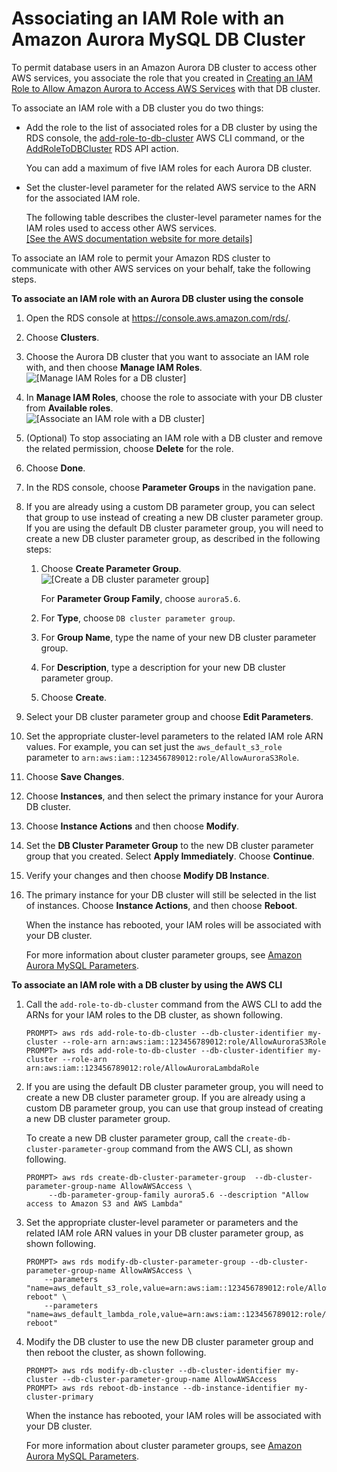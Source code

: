 # Associating an IAM Role with an Amazon Aurora MySQL DB Cluster<a name="AuroraMySQL.Integrating.Authorizing.IAM.AddRoleToDBCluster"></a>

To permit database users in an Amazon Aurora DB cluster to access other AWS services, you associate the role that you created in [Creating an IAM Role to Allow Amazon Aurora to Access AWS Services](AuroraMySQL.Integrating.Authorizing.IAM.CreateRole.md) with that DB cluster\.

To associate an IAM role with a DB cluster you do two things:

+ Add the role to the list of associated roles for a DB cluster by using the RDS console, the [add\-role\-to\-db\-cluster](http://docs.aws.amazon.com/cli/latest/reference/rds/add-role-to-db-cluster.html) AWS CLI command, or the [AddRoleToDBCluster](http://docs.aws.amazon.com/AmazonRDS/latest/APIReference/AddRoleToDBCluster.html) RDS API action\.

  You can add a maximum of five IAM roles for each Aurora DB cluster\.

+ Set the cluster\-level parameter for the related AWS service to the ARN for the associated IAM role\.

  The following table describes the cluster\-level parameter names for the IAM roles used to access other AWS services\.     
[\[See the AWS documentation website for more details\]](http://docs.aws.amazon.com/AmazonRDS/latest/UserGuide/AuroraMySQL.Integrating.Authorizing.IAM.AddRoleToDBCluster.html)

To associate an IAM role to permit your Amazon RDS cluster to communicate with other AWS services on your behalf, take the following steps\.

**To associate an IAM role with an Aurora DB cluster using the console**

1. Open the RDS console at [https://console\.aws\.amazon\.com/rds/](https://console.aws.amazon.com/rds/)\.

1. Choose **Clusters**\.

1. Choose the Aurora DB cluster that you want to associate an IAM role with, and then choose **Manage IAM Roles**\.  
![\[Manage IAM Roles for a DB cluster\]](http://docs.aws.amazon.com/AmazonRDS/latest/UserGuide/images/AuroraAssociateIAMRole-01.png)

1. In **Manage IAM Roles**, choose the role to associate with your DB cluster from **Available roles**\.  
![\[Associate an IAM role with a DB cluster\]](http://docs.aws.amazon.com/AmazonRDS/latest/UserGuide/images/AuroraAssociateIAMRole-02.png)

1. \(Optional\) To stop associating an IAM role with a DB cluster and remove the related permission, choose **Delete** for the role\.

1. Choose **Done**\.

1. In the RDS console, choose **Parameter Groups** in the navigation pane\.

1. If you are already using a custom DB parameter group, you can select that group to use instead of creating a new DB cluster parameter group\. If you are using the default DB cluster parameter group, you will need to create a new DB cluster parameter group, as described in the following steps: 

   1. Choose **Create Parameter Group**\.  
![\[Create a DB cluster parameter group\]](http://docs.aws.amazon.com/AmazonRDS/latest/UserGuide/images/AuroraAssociateIAMRole-03.png)

      For **Parameter Group Family**, choose `aurora5.6`\.

   1. For **Type**, choose `DB cluster parameter group`\. 

   1. For **Group Name**, type the name of your new DB cluster parameter group\.

   1. For **Description**, type a description for your new DB cluster parameter group\.

   1. Choose **Create**\. 

1. Select your DB cluster parameter group and choose **Edit Parameters**\.

1. Set the appropriate cluster\-level parameters to the related IAM role ARN values\. For example, you can set just the `aws_default_s3_role` parameter to `arn:aws:iam::123456789012:role/AllowAuroraS3Role`\.

1. Choose **Save Changes**\.

1. Choose **Instances**, and then select the primary instance for your Aurora DB cluster\.

1. Choose **Instance Actions** and then choose **Modify**\.

1. Set the **DB Cluster Parameter Group** to the new DB cluster parameter group that you created\. Select **Apply Immediately**\. Choose **Continue**\.

1. Verify your changes and then choose **Modify DB Instance**\.

1. The primary instance for your DB cluster will still be selected in the list of instances\. Choose **Instance Actions**, and then choose **Reboot**\.

   When the instance has rebooted, your IAM roles will be associated with your DB cluster\.

   For more information about cluster parameter groups, see [Amazon Aurora MySQL Parameters](AuroraMySQL.Reference.md#AuroraMySQL.Reference.ParameterGroups)\.

**To associate an IAM role with a DB cluster by using the AWS CLI**

1. Call the `add-role-to-db-cluster` command from the AWS CLI to add the ARNs for your IAM roles to the DB cluster, as shown following\. 

   ```
   PROMPT> aws rds add-role-to-db-cluster --db-cluster-identifier my-cluster --role-arn arn:aws:iam::123456789012:role/AllowAuroraS3Role
   PROMPT> aws rds add-role-to-db-cluster --db-cluster-identifier my-cluster --role-arn arn:aws:iam::123456789012:role/AllowAuroraLambdaRole
   ```

1. If you are using the default DB cluster parameter group, you will need to create a new DB cluster parameter group\. If you are already using a custom DB parameter group, you can use that group instead of creating a new DB cluster parameter group\.

   To create a new DB cluster parameter group, call the `create-db-cluster-parameter-group` command from the AWS CLI, as shown following\.

   ```
   PROMPT> aws rds create-db-cluster-parameter-group  --db-cluster-parameter-group-name AllowAWSAccess \
        --db-parameter-group-family aurora5.6 --description "Allow access to Amazon S3 and AWS Lambda"
   ```

1. Set the appropriate cluster\-level parameter or parameters and the related IAM role ARN values in your DB cluster parameter group, as shown following\. 

   ```
   PROMPT> aws rds modify-db-cluster-parameter-group --db-cluster-parameter-group-name AllowAWSAccess \
       --parameters "name=aws_default_s3_role,value=arn:aws:iam::123456789012:role/AllowAuroraS3Role,method=pending-reboot" \
       --parameters "name=aws_default_lambda_role,value=arn:aws:iam::123456789012:role/AllowAuroraLambdaRole,method=pending-reboot"
   ```

1. Modify the DB cluster to use the new DB cluster parameter group and then reboot the cluster, as shown following\.

   ```
   PROMPT> aws rds modify-db-cluster --db-cluster-identifier my-cluster --db-cluster-parameter-group-name AllowAWSAccess
   PROMPT> aws rds reboot-db-instance --db-instance-identifier my-cluster-primary
   ```

   When the instance has rebooted, your IAM roles will be associated with your DB cluster\.

   For more information about cluster parameter groups, see [Amazon Aurora MySQL Parameters](AuroraMySQL.Reference.md#AuroraMySQL.Reference.ParameterGroups)\.
